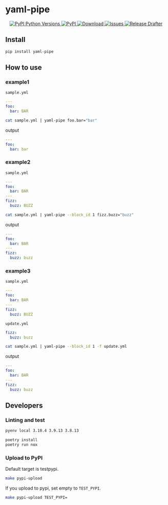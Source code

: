 # yaml-pipe

<p align="center">
  <a href="https://pypi.org/project/yaml-pipe/">
    <img
      alt="PyPI Python Versions"
      src="https://img.shields.io/pypi/pyversions/yaml-pipe"
    />
  </a>
  <a href="https://pypi.org/project/yaml-pipe/">
    <img
      alt="PyPI"
      src="https://img.shields.io/pypi/v/yaml-pipe"
    />
  </a>
  <a href="https://pepy.tech/project/yaml-pipe">
    <img
      alt="Download"
      src="https://static.pepy.tech/personalized-badge/yaml-pipe?period=total&units=international_system&left_color=black&right_color=orange&left_text=Downloads"
    />
  </a>
  <a href="https://github.com/psf/black">
    <img
      alt="Issues"
      src="https://img.shields.io/badge/code%20style-black-000000.svg"
    />
  </a>
  <a href="https://github.com/pollenjp/yaml-pipe/actions/workflows/release.yml">
    <img
      alt="Release Drafter"
      src="https://github.com/pollenjp/yaml-pipe/actions/workflows/release.yml/badge.svg"
    />
  </a>
</p>

## Install

```sh
pip install yaml-pipe
```

## How to use

### example1

`sample.yml`

```yml
---
foo:
  bar: BAR
````

```sh
cat sample.yml | yaml-pipe foo.bar="bar"
```

output

```yaml
---
foo:
  bar: bar
```

### example2

`sample.yml`

```yaml
---
foo:
  bar: BAR
---
fizz:
  buzz: BUZZ
````

```sh
cat sample.yml | yaml-pipe --block_id 1 fizz.buzz="buzz"
```

output

```yaml
---
foo:
  bar: BAR
---
fizz:
  buzz: buzz
```

### example3

`sample.yml`

```yaml
---
foo:
  bar: BAR
---
fizz:
  buzz: BUZZ
````

`update.yml`

```yml
fizz:
  buzz: buzz
```

```sh
cat sample.yml | yaml-pipe --block_id 1 -f update.yml
```

output

```yaml
---
foo:
  bar: BAR
---
fizz:
  buzz: buzz
```

## Developers

### Linting and test

```sh
pyenv local 3.10.4 3.9.13 3.8.13
```

```sh
poetry install
poetry run nox
```

### Upload to PyPI

Default target is testpypi.

```sh
make pypi-upload
```

If you upload to pypi, set empty to `TEST_PYPI`.

```sh
make pypi-upload TEST_PYPI=
```
